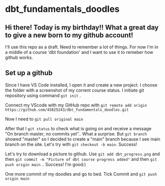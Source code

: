# dbt_fundamentals_doodles
## Hi there! Today is my birthday!! What a great day to give a new born to my github account! 
I'll use this repo as a draft. Need to remember a lot of things.
For now I'm in a middle of a course 'dbt foundation' and I want to use it to remeber how github works.
## Set up a github
Since I have VS Code installed, I open it and create a new project. I choose the folder with a screenshot of my corrent course status.
I initiate git repository using command `git init` . 

Connect my VScode with my GitHub repo with  `git remote add origin https://github.com/45825243/dbt_fundamentals_doodles.git`

Now I need to `git pull original main` 

After that I `git status` to check what is going on and receive a message "On branch master, no commits yet".. What a surprise. But  `git branch` showed "master" so I decided to create a "main" branch because I see main branch on the site. Let's try with `git checkout -b main`. Success!

Let's try to download a picture to github. Use `git add dbt_progress.png` and then `git commit -m "Picture of dbt course progress added"` and then `git push origin main` .. Success! I'm good:)

One more commit of my doodles and go to bed. Tick Commit and `git push origin main`







 
